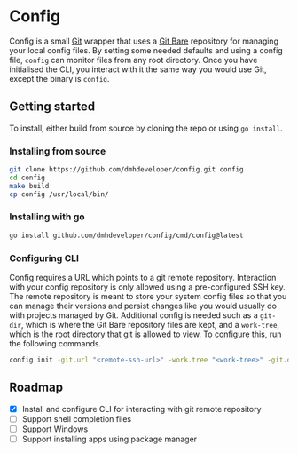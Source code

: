 # Config

Config is a small [Git][1] wrapper that uses a [Git Bare][2] repository for managing your local config files.
By setting some needed defaults and using a config file, `config` can monitor files from any root directory.
Once you have initialised the CLI, you interact with it the same way you would use Git, except the binary is `config`.

## Getting started

To install, either build from source by cloning the repo or using `go install`.

### Installing from source

```sh
git clone https://github.com/dmhdeveloper/config.git config
cd config
make build
cp config /usr/local/bin/
```

### Installing with go

```sh
go install github.com/dmhdeveloper/config/cmd/config@latest
```

### Configuring CLI

Config requires a URL which points to a git remote repository.
Interaction with your config repository is only allowed using a pre-configured SSH key.
The remote repository is meant to store your system config files so that you can manage their versions and persist changes like you would usually do with projects managed by Git.
Additional config is needed such as a `git-dir`, which is where the Git Bare repository files are kept, and a `work-tree`, which is the root directory that git is allowed to view.
To configure this, run the following commands.

```sh
config init -git.url "<remote-ssh-url>" -work.tree "<work-tree>" -git.dir "<bare-repo-dir>" -ssh.key "<ssh-key>"
```

## Roadmap

- [x] Install and configure CLI for interacting with git remote repository
- [ ] Support shell completion files
- [ ] Support Windows
- [ ] Support installing apps using package manager

[1]: https://git-scm.com/
[2]: https://git-scm.com/docs/git-init#Documentation/git-init.txt---bare

